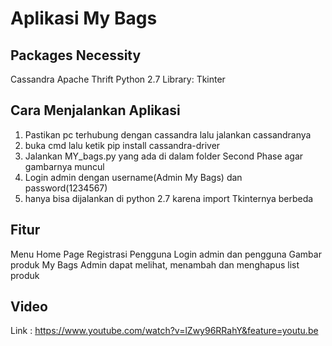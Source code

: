 # Aplikasi My Bags

## Packages Necessity

Cassandra
Apache Thrift
Python 2.7
Library: Tkinter

## Cara Menjalankan Aplikasi

1. Pastikan pc terhubung dengan cassandra lalu jalankan cassandranya
2. buka cmd lalu ketik pip install cassandra-driver
3. Jalankan MY_bags.py yang ada di dalam folder Second Phase agar gambarnya muncul
4. Login admin dengan username(Admin My Bags) dan password(1234567)
5. hanya bisa dijalankan di python 2.7 karena import Tkinternya berbeda

## Fitur

 Menu Home Page
 Registrasi Pengguna
 Login admin dan pengguna
 Gambar produk My Bags
 Admin dapat melihat, menambah dan menghapus list produk


## Video
Link : https://www.youtube.com/watch?v=lZwy96RRahY&feature=youtu.be

